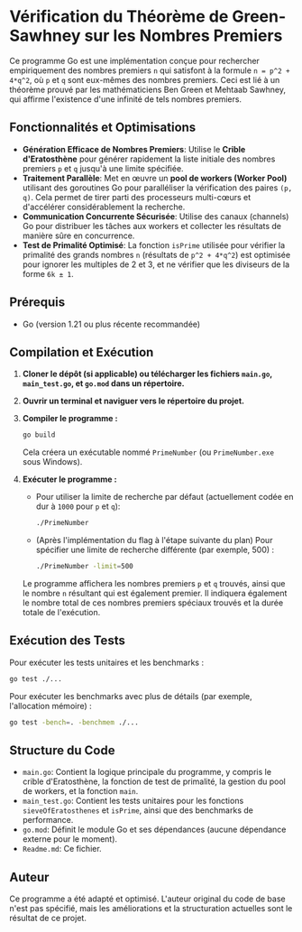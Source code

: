 # Vérification du Théorème de Green-Sawhney sur les Nombres Premiers

Ce programme Go est une implémentation conçue pour rechercher empiriquement des nombres premiers `n` qui satisfont à la formule `n = p^2 + 4*q^2`, où `p` et `q` sont eux-mêmes des nombres premiers. Ceci est lié à un théorème prouvé par les mathématiciens Ben Green et Mehtaab Sawhney, qui affirme l'existence d'une infinité de tels nombres premiers.

## Fonctionnalités et Optimisations

*   **Génération Efficace de Nombres Premiers**: Utilise le **Crible d'Eratosthène** pour générer rapidement la liste initiale des nombres premiers `p` et `q` jusqu'à une limite spécifiée.
*   **Traitement Parallèle**: Met en œuvre un **pool de workers (Worker Pool)** utilisant des goroutines Go pour paralléliser la vérification des paires `(p, q)`. Cela permet de tirer parti des processeurs multi-cœurs et d'accélérer considérablement la recherche.
*   **Communication Concurrente Sécurisée**: Utilise des canaux (channels) Go pour distribuer les tâches aux workers et collecter les résultats de manière sûre en concurrence.
*   **Test de Primalité Optimisé**: La fonction `isPrime` utilisée pour vérifier la primalité des grands nombres `n` (résultats de `p^2 + 4*q^2`) est optimisée pour ignorer les multiples de 2 et 3, et ne vérifier que les diviseurs de la forme `6k ± 1`.

## Prérequis

*   Go (version 1.21 ou plus récente recommandée)

## Compilation et Exécution

1.  **Cloner le dépôt (si applicable) ou télécharger les fichiers `main.go`, `main_test.go`, et `go.mod` dans un répertoire.**

2.  **Ouvrir un terminal et naviguer vers le répertoire du projet.**

3.  **Compiler le programme :**
    ```bash
    go build
    ```
    Cela créera un exécutable nommé `PrimeNumber` (ou `PrimeNumber.exe` sous Windows).

4.  **Exécuter le programme :**
    *   Pour utiliser la limite de recherche par défaut (actuellement codée en dur à `1000` pour `p` et `q`):
        ```bash
        ./PrimeNumber
        ```
    *   (Après l'implémentation du flag à l'étape suivante du plan) Pour spécifier une limite de recherche différente (par exemple, 500) :
        ```bash
        ./PrimeNumber -limit=500
        ```

    Le programme affichera les nombres premiers `p` et `q` trouvés, ainsi que le nombre `n` résultant qui est également premier. Il indiquera également le nombre total de ces nombres premiers spéciaux trouvés et la durée totale de l'exécution.

## Exécution des Tests

Pour exécuter les tests unitaires et les benchmarks :

```bash
go test ./...
```

Pour exécuter les benchmarks avec plus de détails (par exemple, l'allocation mémoire) :

```bash
go test -bench=. -benchmem ./...
```

## Structure du Code

*   `main.go`: Contient la logique principale du programme, y compris le crible d'Eratosthène, la fonction de test de primalité, la gestion du pool de workers, et la fonction `main`.
*   `main_test.go`: Contient les tests unitaires pour les fonctions `sieveOfEratosthenes` et `isPrime`, ainsi que des benchmarks de performance.
*   `go.mod`: Définit le module Go et ses dépendances (aucune dépendance externe pour le moment).
*   `Readme.md`: Ce fichier.

## Auteur

Ce programme a été adapté et optimisé. L'auteur original du code de base n'est pas spécifié, mais les améliorations et la structuration actuelles sont le résultat de ce projet.
